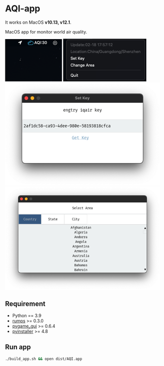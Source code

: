 # AQI-app

It works on MacOS **v10.13, v12.1**.

MacOS app for monitor world air quality.

![Example4](./show_case/status_bar.png)
![Example](./show_case/menu.png)
![Example3](./show_case/set_key.png)
![Example2](./show_case/select_area.png)

## Requirement
  * Python == 3.9
  * [rumps](https://github.com/jaredks/rumps) >= 0.3.0
  * [pygame_gui](https://github.com/MyreMylar/pygame_gui) >= 0.6.4
  * [pyinstaller](https://github.com/pyinstaller/pyinstaller) >= 4.8

## Run app
```bash
./build_app.sh && open dist/AQI.app
```

